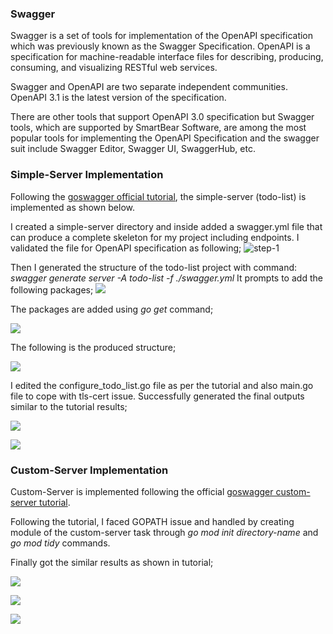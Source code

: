 ### Swagger
Swagger is a set of tools for implementation of the OpenAPI specification which was previously known as the Swagger Specification. OpenAPI is a specification for machine-readable interface files for describing, producing, consuming, and visualizing RESTful web services.

Swagger and OpenAPI are two separate independent communities. OpenAPI 3.1 is the latest version of the specification. 

There are other tools that support OpenAPI 3.0 specification but Swagger tools, which are supported by SmartBear Software, are among the most popular tools for implementing the OpenAPI Specification and the swagger suit include Swagger Editor, Swagger UI, SwaggerHub, etc.

### Simple-Server Implementation
Following the [goswagger official tutorial](https://goswagger.io/tutorial/todo-list.html), the simple-server (todo-list) is implemented as shown below.

I created a simple-server directory and inside added a swagger.yml file that can produce a complete skeleton for my project including endpoints. I validated the file for OpenAPI specification as following;
![step-1](https://i.imgur.com/PQB1kcj.png)

Then I generated the structure of the todo-list project with command: <i>swagger generate server -A todo-list -f ./swagger.yml</i>
It prompts to add the following packages;
![](https://i.imgur.com/hD8SH9x.png)

The packages are added using <i>go get</i> command;

![](https://i.imgur.com/fLmIDoN.png)

The following is the produced structure;

![](https://i.imgur.com/64eRIUl.png)

I edited the configure_todo_list.go file as per the tutorial and also main.go file to cope with tls-cert issue. Successfully generated the final outputs similar to the tutorial results;

![](https://i.imgur.com/Q3BNdqS.png)

![](https://i.imgur.com/3XfkoQ9.png)

### Custom-Server Implementation

Custom-Server is implemented following the official [goswagger custom-server tutorial](https://goswagger.io/tutorial/custom-server.html).

Following the tutorial, I faced GOPATH issue and handled by creating module of the custom-server task through <i>go mod init directory-name</i> and <i>go mod tidy</i> commands.

Finally got the similar results as shown in tutorial;

![](https://i.imgur.com/jaiThVq.png)

![](https://i.imgur.com/Igw6J7g.png)

![](https://i.imgur.com/rIlvVPh.png)










